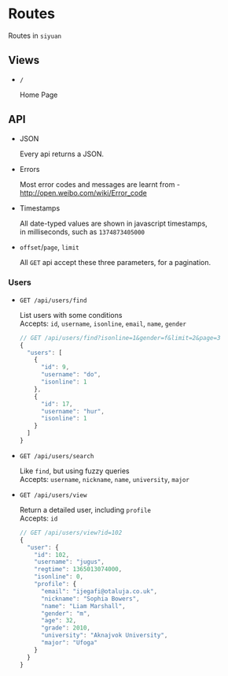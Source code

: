 # Routes

Routes in `siyuan`

## Views

- `/`

	Home Page

## API

- JSON

	Every api returns a JSON.

- Errors

	Most error codes and messages are learnt from -<br>
	<http://open.weibo.com/wiki/Error_code>

- Timestamps

	All date-typed values are shown in javascript timestamps,<br>
	in milliseconds, such as `1374873405000`

- `offset`/`page`, `limit`

	All `GET` api accept these three parameters, for a pagination.

### Users

- `GET /api/users/find`

	List users with some conditions<br>
	Accepts: `id`, `username`, `isonline`, `email`, `name`, `gender`
	```js
	// GET /api/users/find?isonline=1&gender=f&limit=2&page=3
	{
      "users": [
        {
          "id": 9,
          "username": "do",
          "isonline": 1
        },
        {
          "id": 17,
          "username": "hur",
          "isonline": 1
        }
      ]
    }
	```

- `GET /api/users/search`

	Like `find`, but using fuzzy queries<br>
	Accepts: `username`, `nickname`, `name`, `university`, `major`

- `GET /api/users/view`

	Return a detailed user, including `profile`<br>
	Accepts: `id`
	```js
	// GET /api/users/view?id=102
	{
      "user": {
        "id": 102,
        "username": "jugus",
        "regtime": 1365013074000,
        "isonline": 0,
        "profile": {
          "email": "ijegafi@otaluja.co.uk",
          "nickname": "Sophia Bowers",
          "name": "Liam Marshall",
          "gender": "m",
          "age": 32,
          "grade": 2010,
          "university": "Aknajvok University",
          "major": "Ufoga"
        }
      }
    }
	```
